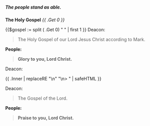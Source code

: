 ##### The people stand as able.
**The Holy Gospel**
_{{ .Get 0 }}_

{{$gospel := split ( .Get 0) " " | first 1 }}
Deacon:
> The Holy Gospel of our Lord Jesus Christ according to Mark.

**People:**
> **Glory to you, Lord Christ.**

Deacon:

{{ .Inner | replaceRE "\n" "\n> " | safeHTML }}

Deacon:
> The Gospel of the Lord.

**People:**
> **Praise to you, Lord Christ.**
